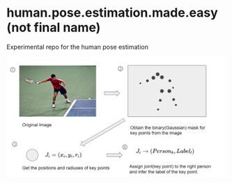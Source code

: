 # human.pose.estimation.made.easy (not final name)
Experimental repo for the human pose estimation

![pipeline](pipline.PNG)
